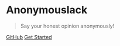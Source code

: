 # Anonymouslack <small></small>

> Say your honest opinion anonymously!

[GitHub](https://github.com/ACupofCommit/anonymouslack)
[Get Started](#home)
